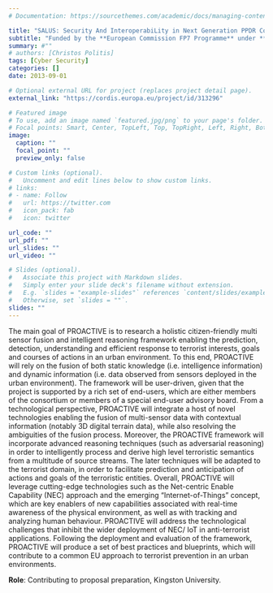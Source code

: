 ```yaml
---
# Documentation: https://sourcethemes.com/academic/docs/managing-content/

title: "SALUS: Security And InteroperabiLity in Next Generation PPDR CommUnication InfrastructureS"
subtitle: "Funded by the **European Commission FP7 Programme** under **Grant agreement ID: 313296** (1 September 2013 to 31 August 2016)"
summary: #""
# authors: [Christos Politis]
tags: [Cyber Security]
categories: []
date: 2013-09-01

# Optional external URL for project (replaces project detail page).
external_link: "https://cordis.europa.eu/project/id/313296"

# Featured image
# To use, add an image named `featured.jpg/png` to your page's folder.
# Focal points: Smart, Center, TopLeft, Top, TopRight, Left, Right, BottomLeft, Bottom, BottomRight.
image:
  caption: ""
  focal_point: ""
  preview_only: false

# Custom links (optional).
#   Uncomment and edit lines below to show custom links.
# links:
# - name: Follow
#   url: https://twitter.com
#   icon_pack: fab
#   icon: twitter

url_code: ""
url_pdf: ""
url_slides: ""
url_video: ""

# Slides (optional).
#   Associate this project with Markdown slides.
#   Simply enter your slide deck's filename without extension.
#   E.g. `slides = "example-slides"` references `content/slides/example-slides.md`.
#   Otherwise, set `slides = ""`.
slides: ""
---
```

The main goal of PROACTIVE is to research a holistic citizen-friendly multi sensor fusion and intelligent reasoning framework enabling the prediction, detection, understanding and efficient response to terrorist interests, goals and courses of actions in an urban environment. To this end, PROACTIVE will rely on the fusion of both static knowledge (i.e. intelligence information) and dynamic information (i.e. data observed from sensors deployed in the urban environment). The framework will be user-driven, given that the project is supported by a rich set of end-users, which are either members of the consortium or members of a special end-user advisory board.
From a technological perspective, PROACTIVE will integrate a host of novel technologies enabling the fusion of multi-sensor data with contextual information (notably 3D digital terrain data), while also resolving the ambiguities of the fusion process. Moreover, the PROACTIVE framework will incorporate advanced reasoning techniques (such as adversarial reasoning) in order to intelligently process and derive high level terroristic semantics from a multitude of source streams. The later techniques will be adapted to the terrorist domain, in order to facilitate prediction and anticipation of actions and goals of the terroristic entities.
Overall, PROACTIVE will leverage cutting-edge technologies such as the Net-centric Enable Capability (NEC) approach and the emerging “Internet-of-Things” concept, which are key enablers of new capabilities associated with real-time awareness of the physical environment, as well as with tracking and analyzing human behaviour. PROACTIVE will address the technological challenges that inhibit the wider deployment of NEC/ IoT in anti-terrorist applications.
Following the deployment and evaluation of the framework, PROACTIVE will produce a set of best practices and blueprints, which will contribute to a common EU approach to terrorist prevention in an urban environments.

**Role**: Contributing to proposal preparation, Kingston University.
